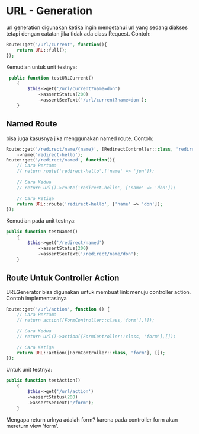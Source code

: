 # URL - Generation

url generation digunakan ketika ingin mengetahui url yang sedang diakses tetapi dengan catatan jika tidak ada class Request. Contoh:
```php
Route::get('/url/current', function(){
    return URL::full();
});
```
Kemudian untuk unit testnya:
```php
 public function testURLCurrent()
    {
        $this->get('/url/current?name=don')
            ->assertStatus(200)
            ->assertSeeText('/url/current?name=don');
    }
```

## Named Route
bisa juga kasusnya jika menggunakan named route. Contoh:
```php
Route::get('/redirect/name/{name}', [RedirectController::class, 'redirectHello'])
    ->name('redirect-hello');
Route::get('/redirect/named', function(){
    // Cara Pertama
    // return route('redirect-hello',['name' => 'jon']);
    
    // Cara Kedua
    // return url()->route('redirect-hello', ['name' => 'don']);

    // Cara Ketiga
    return URL::route('redirect-hello', ['name' => 'don']);
});
```

Kemudian pada unit testnya:
```php
public function testNamed()
    {
        $this->get('/redirect/named')
            ->assertStatus(200)
            ->assertSeeText('/redirect/name/don');
    }
```
## Route Untuk Controller Action
URLGenerator bisa digunakan untuk membuat link menuju controller action. Contoh implementasinya
```php
Route::get('/url/action', function () {
    // Cara Pertama
    // return action([FormController::class,'form'],[]);

    // Cara Kedua
    // return url()->action([FormController::class, 'form'],[]);

    // Cara Ketiga
    return URL::action([FormController::class, 'form'], []);
});
```

Untuk unit testnya:
```php
public function testAction()
    {
        $this->get('/url/action')
        ->assertStatus(200)
        ->assertSeeText('/form');
    }
```
Mengapa return urlnya adalah form? karena pada controller form akan mereturn view 'form'.